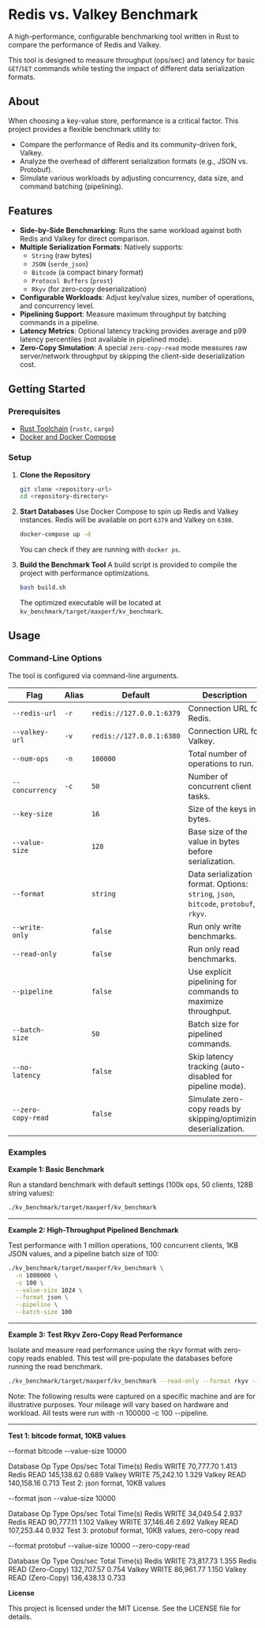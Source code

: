 # Redis vs. Valkey Benchmark

A high-performance, configurable benchmarking tool written in Rust to compare the performance of Redis and Valkey.

This tool is designed to measure throughput (ops/sec) and latency for basic `GET`/`SET` commands while testing the impact of different data serialization formats.

## About

When choosing a key-value store, performance is a critical factor. This project provides a flexible benchmark utility to:
- Compare the performance of Redis and its community-driven fork, Valkey.
- Analyze the overhead of different serialization formats (e.g., JSON vs. Protobuf).
- Simulate various workloads by adjusting concurrency, data size, and command batching (pipelining).

## Features

- **Side-by-Side Benchmarking**: Runs the same workload against both Redis and Valkey for direct comparison.
- **Multiple Serialization Formats**: Natively supports:
  - `String` (raw bytes)
  - `JSON` (`serde_json`)
  - `Bitcode` (a compact binary format)
  - `Protocol Buffers` (`prost`)
  - `Rkyv` (for zero-copy deserialization)
- **Configurable Workloads**: Adjust key/value sizes, number of operations, and concurrency level.
- **Pipelining Support**: Measure maximum throughput by batching commands in a pipeline.
- **Latency Metrics**: Optional latency tracking provides average and p99 latency percentiles (not available in pipelined mode).
- **Zero-Copy Simulation**: A special `zero-copy-read` mode measures raw server/network throughput by skipping the client-side deserialization cost.

## Getting Started

### Prerequisites

-   [Rust Toolchain](https://www.rust-lang.org/tools/install) (`rustc`, `cargo`)
-   [Docker and Docker Compose](https://docs.docker.com/get-docker/)

### Setup

1.  **Clone the Repository**
    ```sh
    git clone <repository-url>
    cd <repository-directory>
    ```

2.  **Start Databases**
    Use Docker Compose to spin up Redis and Valkey instances. Redis will be available on port `6379` and Valkey on `6380`.
    ```sh
    docker-compose up -d
    ```
    You can check if they are running with `docker ps`.

3.  **Build the Benchmark Tool**
    A build script is provided to compile the project with performance optimizations.
    ```sh
    bash build.sh
    ```
    The optimized executable will be located at `kv_benchmark/target/maxperf/kv_benchmark`.

## Usage

### Command-Line Options

The tool is configured via command-line arguments.

| Flag                 | Alias | Default                  | Description                                                                    |
| -------------------- | ----- | ------------------------ | ------------------------------------------------------------------------------ |
| `--redis-url`        | `-r`  | `redis://127.0.0.1:6379` | Connection URL for Redis.                                                      |
| `--valkey-url`       | `-v`  | `redis://127.0.0.1:6380` | Connection URL for Valkey.                                                     |
| `--num-ops`          | `-n`  | `100000`                 | Total number of operations to run.                                             |
| `--concurrency`      | `-c`  | `50`                     | Number of concurrent client tasks.                                             |
| `--key-size`         |       | `16`                     | Size of the keys in bytes.                                                     |
| `--value-size`       |       | `128`                    | Base size of the value in bytes before serialization.                          |
| `--format`           |       | `string`                 | Data serialization format. Options: `string`, `json`, `bitcode`, `protobuf`, `rkyv`. |
| `--write-only`       |       | `false`                  | Run only write benchmarks.                                                     |
| `--read-only`        |       | `false`                  | Run only read benchmarks.                                                      |
| `--pipeline`         |       | `false`                  | Use explicit pipelining for commands to maximize throughput.                   |
| `--batch-size`       |       | `50`                     | Batch size for pipelined commands.                                             |
| `--no-latency`       |       | `false`                  | Skip latency tracking (auto-disabled for pipeline mode).                       |
| `--zero-copy-read`   |       | `false`                  | Simulate zero-copy reads by skipping/optimizing deserialization.               |

### Examples

**Example 1: Basic Benchmark**

Run a standard benchmark with default settings (100k ops, 50 clients, 128B string values):

```sh
./kv_benchmark/target/maxperf/kv_benchmark
```

---

**Example 2: High-Throughput Pipelined Benchmark**

Test performance with 1 million operations, 100 concurrent clients, 1KB JSON values, and a pipeline batch size of 100:

```sh
./kv_benchmark/target/maxperf/kv_benchmark \
  -n 1000000 \
  -c 100 \
  --value-size 1024 \
  --format json \
  --pipeline \
  --batch-size 100
```

---

**Example 3: Test Rkyv Zero-Copy Read Performance**

Isolate and measure read performance using the rkyv format with zero-copy reads enabled. This test will pre-populate the databases before running the read benchmark.

```sh
./kv_benchmark/target/maxperf/kv_benchmark --read-only --format rkyv --zero-copy-read
```

Note: The following results were captured on a specific machine and are for illustrative purposes. Your mileage will vary based on hardware and workload. All tests were run with -n 100000 -c 100 --pipeline.

---

**Test 1: bitcode format, 10KB values**

--format bitcode --value-size 10000

Database	Op Type	Ops/sec	Total Time(s)
Redis	WRITE	70,777.70	1.413
Redis	READ	145,138.62	0.689
Valkey	WRITE	75,242.10	1.329
Valkey	READ	140,158.16	0.713
Test 2: json format, 10KB values

--format json --value-size 10000

Database	Op Type	Ops/sec	Total Time(s)
Redis	WRITE	34,049.54	2.937
Redis	READ	90,777.11	1.102
Valkey	WRITE	37,146.46	2.692
Valkey	READ	107,253.44	0.932
Test 3: protobuf format, 10KB values, zero-copy read

--format protobuf --value-size 10000 --zero-copy-read

Database	Op Type	Ops/sec	Total Time(s)
Redis	WRITE	73,817.73	1.355
Redis	READ (Zero-Copy)	132,707.57	0.754
Valkey	WRITE	86,961.77	1.150
Valkey	READ (Zero-Copy)	136,438.13	0.733

**License**

This project is licensed under the MIT License. See the LICENSE file for details.